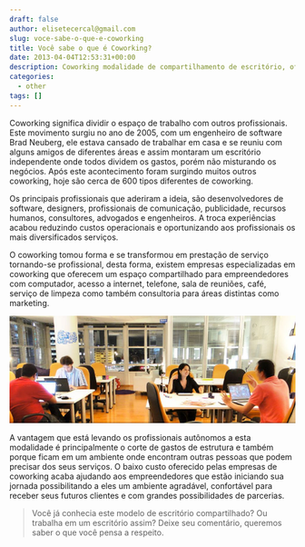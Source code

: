 ```yaml
---
draft: false
author: elisetecercal@gmail.com
slug: voce-sabe-o-que-e-coworking
title: Você sabe o que é Coworking?
date: 2013-04-04T12:53:31+00:00
description: Coworking modalidade de compartilhamento de escritório, oferece aos profissionais um novo formato de trabalho.
categories:
  - other
tags: []
---
```


Coworking significa dividir o espaço de trabalho com outros profissionais. Este movimento surgiu no ano de 2005, com um 
engenheiro de software Brad Neuberg, ele estava cansado de trabalhar em casa e se reuniu com alguns amigos de 
diferentes áreas e assim montaram um escritório independente onde todos dividem os gastos, porém não misturando os 
negócios. Após este acontecimento foram surgindo muitos outros coworking, hoje são cerca de 600 tipos diferentes de 
coworking.

Os principais profissionais que aderiram a ideia, são desenvolvedores de software, designers, profissionais de 
comunicação, publicidade, recursos humanos, consultores, advogados e engenheiros. A troca experiências acabou reduzindo 
custos operacionais e oportunizando aos profissionais os mais diversificados serviços.

O coworking tomou forma e se transformou em prestação de serviço tornando-se profissional, desta forma, existem 
empresas especializadas em coworking que oferecem um espaço compartilhado para empreendedores com computador, acesso 
a internet, telefone, sala de reuniões, café, serviço de limpeza como também consultoria para áreas distintas como 
marketing.

[![Você sabe o que é Coworking?](coworking2.jpg "Você sabe o que é Coworking?")](coworking2.jpg)

A vantagem que está levando os profissionais autônomos a esta modalidade é principalmente o corte de gastos de 
estrutura e também porque ficam em um ambiente onde encontram outras pessoas que podem precisar dos seus serviços. 
O baixo custo oferecido pelas empresas de coworking acaba ajudando aos empreendedores que estão iniciando sua jornada 
possibilitando a eles um ambiente agradável, confortável para receber seus futuros clientes e com grandes 
possibilidades de parcerias.

> Você já conhecia este modelo de escritório compartilhado? Ou trabalha em um escritório assim? Deixe seu comentário, 
queremos saber o que você pensa a respeito.

